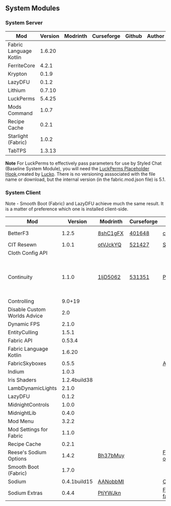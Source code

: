 ## System Modules

### System Server

|Mod|Version|Modrinth|Curseforge|Github|Author|Support|
|-|-|-|-|-|-|-|
|Fabric Language Kotlin|1.6.20| | | | |
|FerriteCore|4.2.1| | | | |
|Krypton|0.1.9 | | | |
|LazyDFU|0.1.2| | | | |
|Lithium|0.7.10| | | | |
|LuckPerms|5.4.25| | | | |
|Mods Command|1.0.7| | | | |
|Recipe Cache|0.2.1| | | | |
|Starlight (Fabric)|1.0.2| | | | |
|TabTPS|1.3.13| | | | |

**Note** For LuckPerms to effectively pass parameters for use by Styled Chat (Baseline System Module), you will need the [LuckPerms Placeholder Hook](https://ci.lucko.me/job/LuckPermsPlaceholders/lastSuccessfulBuild/artifact/fabric-placeholderapi/build/libs/LuckPerms-Fabric-PlaceholderAPI-Hook.jar),created by [Lucko](https://github.com/lucko).  There is no versioning asssociated with the file name or download, but the internal version (in the fabric.mod.json file) is 5.1.


### System Client

Note - Smooth Boot (Fabric) and LazyDFU achieve much the same result.  It is a matter of preference which one is installed client-side.

|Mod|Version|Modrinth|Curseforge|Github|Author|Support|
|-|-|-|-|-|-|-|
|BetterF3|1.2.5|[8shC1gFX](https://modrinth.com/mod/betterf3)|[401648](https://www.curseforge.com/minecraft/mc-mods/betterf3) |[cominixo/BetterF3](https://github.com/cominixo/BetterF3)|[treyruffy](https://github.com/TreyRuffy), [cominixo](https://github.com/cominixo)|[TreyRuffy](https://www.buymeacoffee.com/TreyRuffy), [cominixo](https://ko-fi.com/cominixo) |
|CIT Resewn|1.0.1|[otVJckYQ](https://modrinth.com/mod/cit-resewn) |[521427](https://www.curseforge.com/minecraft/mc-mods/cit-resewn)|[SHsuperCM/CITResewn](https://github.com/SHsuperCM/CITResewn)|[SHsuperCM](https://www.curseforge.com/members/shsupercm/projects) | |
|Cloth Config API| | | | |
|Continuity|1.1.0|[1IjD5062](https://modrinth.com/mod/continuity) |[531351](https://www.curseforge.com/minecraft/mc-mods/continuity) |[PepperCode1/Continuity](https://github.com/PepperCode1/Continuity) |[Curseforge - Pepper_Bell](https://www.curseforge.com/members/pepper_bell/projects), [Github - PepperCode1](https://github.com/PepperCode1), [Modrinth - PepperCode1](https://modrinth.com/user/peppercode1) | |
|Controlling|9.0+19| | | | |
|Disable Custom Worlds Advice|2.0| | | | |
|Dynamic FPS|2.1.0| | | | |
|EntityCulling|1.5.1| | | | |
|Fabric API|0.53.4| | | | |
|Fabric Language Kotlin|1.6.20| | | | |
|FabricSkyboxes|0.5.5| | |[AMereBagatelle/fabricskyboxes](https://github.com/AMereBagatelle/fabricskyboxes) | | |
|Indium|1.0.3| | | | |
|Iris Shaders|1.2.4build38 | | | |
|LambDynamicLights|2.1.0| | | | |
|LazyDFU|0.1.2| | | | |
|MidnightControls|1.0.0| | | | |
|MidnightLib|0.4.0| | | | |
|Mod Menu|3.2.2| | | | |
|Mod Settings for Fabric|1.1.0| | | | |
|Recipe Cache|0.2.1| | | | |
|Reese's Sodium Options|1.4.2|[Bh37bMuy](https://modrinth.com/mod/reeses-sodium-options) | |[FlashyReese/reeses-sodium-options](https://github.com/FlashyReese/reeses-sodium-options) | [FlashyReese](https://modrinth.com/user/FlashyReese)|[Ko-fi](https://ko-fi.com/flashyreese) |
|Smooth Boot (Fabric)|1.7.0| | | | |
|Sodium|0.4.1build15|[AANobbMI](https://modrinth.com/mod/sodium) | |[CaffeineMC/sodium-fabric](https://github.com/CaffeineMC/sodium-fabric) |[jellysquid3](https://modrinth.com/user/jellysquid3) |[Ko-fi](https://ko-fi.com/jellysquid_) |
|Sodium Extras|0.4.4|[PtjYWJkn](https://modrinth.com/mod/sodium-extra)| |[FlashyReese/sodium-extra-fabric](https://github.com/FlashyReese/sodium-extra-fabric)| [FlashyReese](https://modrinth.com/user/FlashyReese)|[Ko-fi](https://ko-fi.com/flashyreese) |



